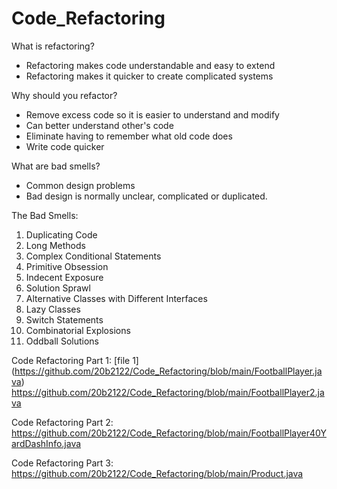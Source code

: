# Code_Refactoring

What is refactoring?
- Refactoring makes code understandable and easy to extend
- Refactoring makes it quicker to create complicated systems

Why should you refactor?
- Remove excess code so it is easier to understand and modify
- Can better understand other's code
- Eliminate having to remember what old code does
- Write code quicker

What are bad smells?
- Common design problems
- Bad design is normally unclear, complicated or duplicated.

The Bad Smells:
1. Duplicating Code
2. Long Methods
3. Complex Conditional Statements
4. Primitive Obsession
5. Indecent Exposure
6. Solution Sprawl
7. Alternative Classes with Different Interfaces
8. Lazy Classes
9. Switch Statements
10. Combinatorial Explosions
11. Oddball Solutions

Code Refactoring Part 1:
[file 1] (https://github.com/20b2122/Code_Refactoring/blob/main/FootballPlayer.java)
https://github.com/20b2122/Code_Refactoring/blob/main/FootballPlayer2.java

Code Refactoring Part 2:
https://github.com/20b2122/Code_Refactoring/blob/main/FootballPlayer40YardDashInfo.java

Code Refactoring Part 3:
https://github.com/20b2122/Code_Refactoring/blob/main/Product.java
